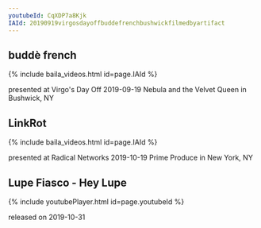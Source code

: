 ```yaml
---
youtubeId: CqXDP7a8Kjk
IAId: 20190919virgosdayoffbuddefrenchbushwickfilmedbyartifact
---
```


## buddè french
{% include baila_videos.html id=page.IAId %}

presented at Virgo's Day Off
2019-09-19
Nebula and the Velvet Queen in Bushwick, NY 


## LinkRot
{% include baila_videos.html id=page.IAId %}

presented at Radical Networks
2019-10-19
Prime Produce in New York, NY


## Lupe Fiasco - Hey Lupe
{% include youtubePlayer.html id=page.youtubeId %}

released on 2019-10-31
